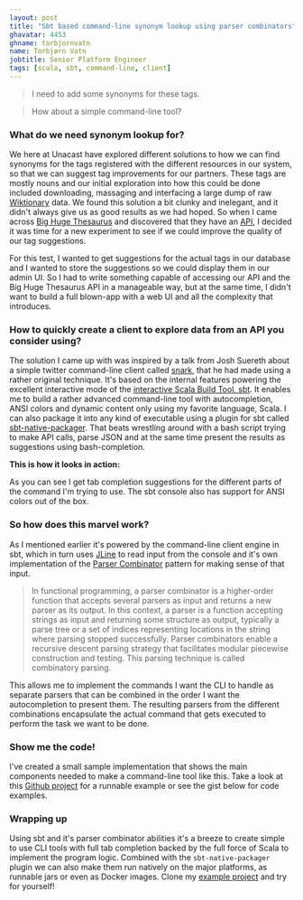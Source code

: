 ```yaml
---
layout: post
title: "Sbt based command-line synonym lookup using parser combinators"
ghavatar: 4453
ghname: torbjornvatn
name: Torbjørn Vatn
jobtitle: Senior Platform Engineer
tags: [scala, sbt, command-line, client]
---
```


> I need to add some synonyms for these tags.

> How about a simple command-line tool?

### What do we need synonym lookup for?

We here at Unacast have explored different solutions to how we can find synonyms
for the tags registered with the different resources in our system, so that we can suggest
tag improvements for our partners.
These tags are mostly nouns and our initial exploration into how this could be
done included downloading, massaging and interfacing a large dump of raw [Wiktionary](en.wiktionary.org) data. We found this solution a bit clunky and inelegant, and
it didn't always give us as good results as we had hoped. So when I came across [Big Huge Thesaurus](https://words.bighugelabs.com) and
discovered that they have an [API](https://words.bighugelabs.com/api.php), I decided
it was time for a new experiment to see if we could improve the quality of our tag suggestions.

For this test, I wanted to get suggestions for the actual tags in our database and I wanted to store the suggestions so we could display them in our admin UI. So I had to write something capable of accessing our API and the Big Huge Thesaurus API in a manageable way, but at the same time, I didn't want to build a full blown-app with a web UI and all the complexity that introduces.

### How to quickly create a client to explore data from an API you consider using?

The solution I came up with was inspired by a talk from Josh Suereth about a simple twitter command-line client called [snark](https://github.com/jsuereth/snark), that he had made using a rather original technique. It's based on the internal features powering the excellent interactive mode of the [interactive Scala Build Tool, sbt](http://www.scala-sbt.org/).
It enables me to build a rather advanced command-line tool with autocompletion, ANSI colors and dynamic content only using my favorite language, Scala. I can also package it into any kind of executable using a plugin for sbt called [sbt-native-packager](https://github.com/sbt/sbt-native-packager). That beats wrestling around with a bash script trying to make API calls, parse JSON and at the same time present the results as suggestions using bash-completion.

**This is how it looks in action:**

<script type="text/javascript" src="https://asciinema.org/a/et55aud3fc4yd2kypqvjprlwe.js?"
id="asciicast-et55aud3fc4yd2kypqvjprlwe"
data-speed="2" data-theme="solarized-light" data-t="5" async></script>

As you can see I get tab completion suggestions for the different parts of the command I'm trying to use.
The sbt console also has support for ANSI colors out of the box.

### So how does this marvel work?

As I mentioned earlier it's powered by the command-line client engine in sbt, which in turn uses [JLine](http://jline.sourceforge.net/) to read input from the console and it's own implementation of the [Parser Combinator](https://en.wikipedia.org/wiki/Parser_combinator) pattern for making sense of that input.

>In functional programming, a parser combinator is a higher-order function that accepts several parsers as input and returns a new parser as its output. In this context, a parser is a function accepting strings as input and returning some structure as output, typically a parse tree or a set of indices representing locations in the string where parsing stopped successfully. Parser combinators enable a recursive descent parsing strategy that facilitates modular piecewise construction and testing. This parsing technique is called combinatory parsing.

This allows me to implement the commands I want the CLI to handle as separate parsers that can be combined in the order I want the autocompletion to present them. The resulting parsers from the different combinations encapsulate the actual command that gets executed to perform the task we want to be done.

### Show me the code!

I've created a small sample implementation that shows the main components needed to make a command-line tool like this. Take a look at this [Github project](https://github.com/unacast/sbt-cli-example) for a runnable example or see the gist below for code examples.

<script src="https://gist.github.com/torbjornvatn/88a77b7d5486c76611a10ee95bb837be.js?file=main.scala"></script>

<script src="https://gist.github.com/torbjornvatn/88a77b7d5486c76611a10ee95bb837be.js?file=commands.scala"></script>

### Wrapping up

Using sbt and it's parser combinator abilities it's a breeze to create simple to use CLI tools with full tab completion backed by the full force of Scala to implement the program logic. Combined with the `sbt-native-packager` plugin we can also make them run natively on the major platforms, as runnable jars or even as Docker images. Clone my [example project](https://github.com/unacast/sbt-cli-example) and try for yourself!
